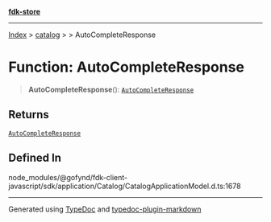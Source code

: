 [**fdk-store**](../../../README.md)
***

[Index](../../../API.md) > [catalog](../../README.md) > [<internal>](../README.md) > AutoCompleteResponse

# Function: AutoCompleteResponse

> **AutoCompleteResponse**(): [`AutoCompleteResponse`](../type-aliases/type-alias.AutoCompleteResponse.md)

## Returns

[`AutoCompleteResponse`](../type-aliases/type-alias.AutoCompleteResponse.md)

## Defined In

node\_modules/@gofynd/fdk-client-javascript/sdk/application/Catalog/CatalogApplicationModel.d.ts:1678

***
Generated using [TypeDoc](https://typedoc.org/) and [typedoc-plugin-markdown](https://www.npmjs.com/package/typedoc-plugin-markdown)
